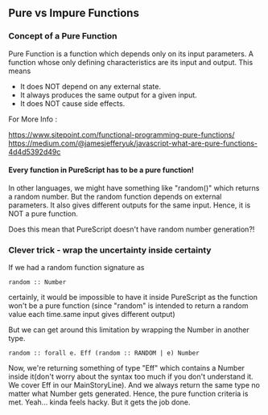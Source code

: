 ## Pure vs Impure Functions

### Concept of a Pure Function

Pure Function is a function which depends only on its input parameters. A function whose only defining characteristics are its input and output. This means
* It does NOT depend on any external state.
* It always produces the same output for a given input.
* It does NOT cause side effects.

For More Info :

https://www.sitepoint.com/functional-programming-pure-functions/
https://medium.com/@jamesjefferyuk/javascript-what-are-pure-functions-4d4d5392d49c


#### Every function in PureScript has to be a pure function!

In other languages, we might have something like "random()" which returns a random number. But the random function depends on external parameters. It also gives different outputs for the same input. Hence, it is NOT a pure function.

Does this mean that PureScript doesn't have random number generation?!

### Clever trick - wrap the uncertainty inside certainty

If we had a random function signature as
```
random :: Number
```
certainly, it would be impossible to have it inside PureScript as the function won't be a pure function (since "random" is intended to return a random value each time.same input gives different output)

But we can get around this limitation by wrapping the Number in another type.
```
random :: forall e. Eff (random :: RANDOM | e) Number
```
Now, we're returning something of type "Eff" which contains a Number inside it(don't worry about the syntax too much if you don't understand it. We cover Eff in our MainStoryLine). And we always return the same type no matter what Number gets generated. Hence, the pure function criteria is met. Yeah... kinda feels hacky. But it gets the job done.
